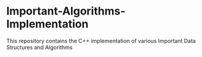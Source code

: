 # Important-Algorithms-Implementation
This repository contains the C++ implementation of various Important Data Structures and Algorithms
